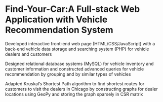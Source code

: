 # Find-Your-Car:A Full-stack Web Application with Vehicle Recommendation System

Developed interactive front-end web page (HTML/CSS/JavaScript) with a back-end vehicle data storage and searching system (PHP) for vehicle dealers and customers

Designed relational database systems (MySQL) for vehicle inventory and customer information and constructed advanced queries for vehicle recommendation by grouping and by similar types of vehicles

Adapted Kruskal’s Shortest Path algorithm to find shortest routes for customers to visit the dealers in Chicago by constructing graphs for dealer locations using GeoPy and storing the graph sparsely in CSR matrix




